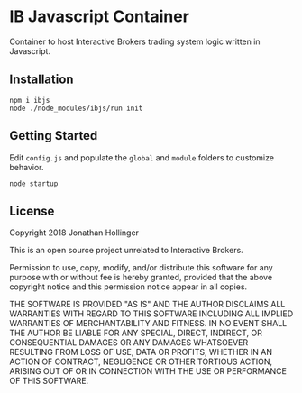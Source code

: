 # IB Javascript Container

Container to host Interactive Brokers trading system logic written in Javascript.

## Installation

    npm i ibjs
    node ./node_modules/ibjs/run init
    
## Getting Started

Edit `config.js` and populate the `global` and `module` folders to customize behavior.

    node startup

## License

Copyright 2018 Jonathan Hollinger

This is an open source project unrelated to Interactive Brokers.

Permission to use, copy, modify, and/or distribute this software for any purpose with or without fee is hereby granted, provided that the above copyright notice and this permission notice appear in all copies.

THE SOFTWARE IS PROVIDED "AS IS" AND THE AUTHOR DISCLAIMS ALL WARRANTIES WITH REGARD TO THIS SOFTWARE INCLUDING ALL IMPLIED WARRANTIES OF MERCHANTABILITY AND FITNESS. IN NO EVENT SHALL THE AUTHOR BE LIABLE FOR ANY SPECIAL, DIRECT, INDIRECT, OR CONSEQUENTIAL DAMAGES OR ANY DAMAGES WHATSOEVER RESULTING FROM LOSS OF USE, DATA OR PROFITS, WHETHER IN AN ACTION OF CONTRACT, NEGLIGENCE OR OTHER TORTIOUS ACTION, ARISING OUT OF OR IN CONNECTION WITH THE USE OR PERFORMANCE OF THIS SOFTWARE.